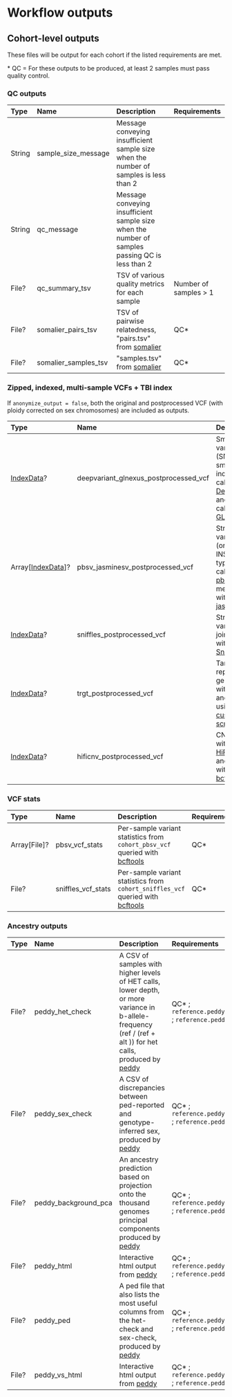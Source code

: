 # Workflow outputs

## Cohort-level outputs

These files will be output for each cohort if the listed requirements are met.

\* QC = For these outputs to be produced, at least 2 samples must pass quality control.

### QC outputs

| Type | Name | Description | Requirements |
| :- | :- | :- | :- |
| String | sample_size_message | Message conveying insufficient sample size when the number of samples is less than 2 | |
| String | qc_message | Message conveying insufficient sample size when the number of samples passing QC is less than 2 | |
| File? | qc_summary_tsv | TSV of various quality metrics for each sample | Number of samples > 1  |
| File? | somalier_pairs_tsv | TSV of pairwise relatedness, "pairs.tsv" from [somalier](https://github.com/brentp/somalier) | QC* |
| File? | somalier_samples_tsv | "samples.tsv" from [somalier](https://github.com/brentp/somalier) | QC* |

### Zipped, indexed, multi-sample VCFs + TBI index

If `anonymize_output = false`, both the original and postprocessed VCF (with ploidy corrected on sex chromosomes) are included as outputs.

| Type | Name | Description | Requirements |
| :- | :- | :- | :- |
| [IndexData](wdl/structs.wdl)? | deepvariant_glnexus_postprocessed_vcf | Small variants (SNVs, small indels) called by [DeepVariant](https://github.com/google/deepvariant) and joint called with [GLnexus](https://github.com/dnanexus-rnd/GLnexus) | QC* |
| Array[[IndexData](wdl/structs.wdl)]? | pbsv_jasminesv_postprocessed_vcf | Structural variants (only INS,DEL,INV types) called with [pbsv](https://github.com/PacificBiosciences/pbsv) and merged with [jasmineSV](https://github.com/mkirsche/Jasmine). | QC* |
| [IndexData](wdl/structs.wdl)? | sniffles_postprocessed_vcf | Structural variants joint called with [Sniffles2](https://github.com/fritzsedlazeck/Sniffles) | QC* |
| [IndexData](wdl/structs.wdl)? | trgt_postprocessed_vcf | Tandem repeats genotyped with [TRGT](https://github.com/PacificBiosciences/trgt) and merged using a [custom script](docker/vcfparser/scripts/merge_trgt_vcfs.py) | QC* ; `reference.trgt_tandem_repeat_bed` |
| [IndexData](wdl/structs.wdl)? | hificnv_postprocessed_vcf | CNVs called with [HiFiCNV](https://github.com/PacificBiosciences/HiFiCNV) and merged with [bcftools](https://github.com/samtools/bcftools) | QC* ; `reference.hificnv_exclude_bed` ; `reference.hificnv_expected_bed_male` ; `reference.hificnv_expected_bed_female` |

### VCF stats

| Type | Name | Description | Requirements |
| :- | :- | :- | :- |
| Array[File]? | pbsv_vcf_stats | Per-sample variant statistics from `cohort_pbsv_vcf` queried with [bcftools](https://github.com/samtools/bcftools) | QC* |
| File? | sniffles_vcf_stats | Per-sample variant statistics from `cohort_sniffles_vcf` queried with [bcftools](https://github.com/samtools/bcftools) | QC* |

### Ancestry outputs

| Type | Name | Description | Requirements |
| :- | :- | :- | :- |
| File? | peddy_het_check | A CSV of samples with higher levels of HET calls, lower depth, or more variance in b-allele-frequency (ref / (ref + alt )) for het calls, produced by [peddy](https://github.com/brentp/peddy) | QC* ; `reference.peddy_sites` ; `reference.peddy_bin` |
| File? | peddy_sex_check | A CSV of discrepancies between ped-reported and genotype-inferred sex, produced by [peddy](https://github.com/brentp/peddy) | QC* ; `reference.peddy_sites` ; `reference.peddy_bin` |
| File? | peddy_background_pca | An ancestry prediction based on projection onto the thousand genomes principal components produced by [peddy](https://github.com/brentp/peddy) | QC* ; `reference.peddy_sites` ; `reference.peddy_bin` |
| File? | peddy_html | Interactive html output from [peddy](https://github.com/brentp/peddy) | QC* ; `reference.peddy_sites` ; `reference.peddy_bin` |
| File? | peddy_ped | A ped file that also lists the most useful columns from the het-check and sex-check, produced by [peddy](https://github.com/brentp/peddy) | QC* ; `reference.peddy_sites` ; `reference.peddy_bin` |
| File? | peddy_vs_html | Interactive html output from [peddy](https://github.com/brentp/peddy) | QC* ; `reference.peddy_sites` ; `reference.peddy_bin` |
